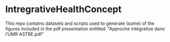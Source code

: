 # IntregrativeHealthConcept
This repo contains datasets and scripts used to generate (some) of the figures included in the pdf presentation entitled: "Approche intégrative dans l’UMR ASTRE.pdf"
 
